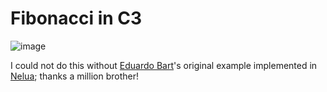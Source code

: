 # Fibonacci in C3

![image](https://github.com/user-attachments/assets/83bb37c6-bf20-47b5-807d-ee807e988668)


I could not do this without [Eduardo Bart](https://github.com/edubart)'s original example
implemented in [Nelua](https://nelua.io/); thanks a million brother!
